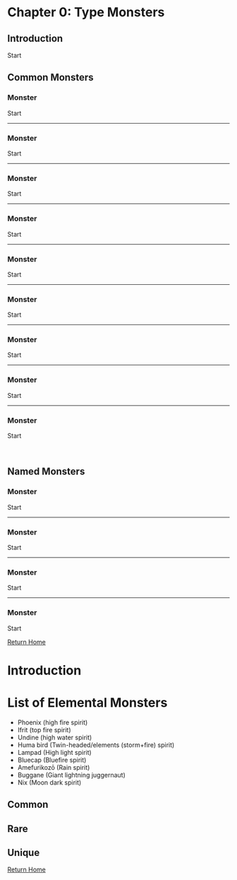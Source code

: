 # __Chapter 0: Type Monsters__

## __Introduction__

Start

## __Common Monsters__

### Monster
Start

---

### Monster
Start

---

### Monster
Start

---

### Monster
Start

---

### Monster
Start

---

### Monster
Start

---

### Monster
Start

---

### Monster
Start

---

### Monster
Start


<br/>


## __Named Monsters__


### Monster
Start

---

### Monster
Start

---

### Monster
Start

---

### Monster
Start


[Return Home](cnf-home.md)

# Introduction

# List of Elemental Monsters
- Phoenix (high fire spirit)
- Ifrit (top fire spirit)
- Undine (high water spirit)
- Huma bird (Twin-headed/elements (storm+fire) spirit)
- Lampad (High light spirit)
- Bluecap (Bluefire spirit)
- Amefurikozō (Rain spirit)
- Buggane (Giant lightning juggernaut)
- Nix (Moon dark spirit)

## Common

## Rare

## Unique

[Return Home](cnf-home.md)